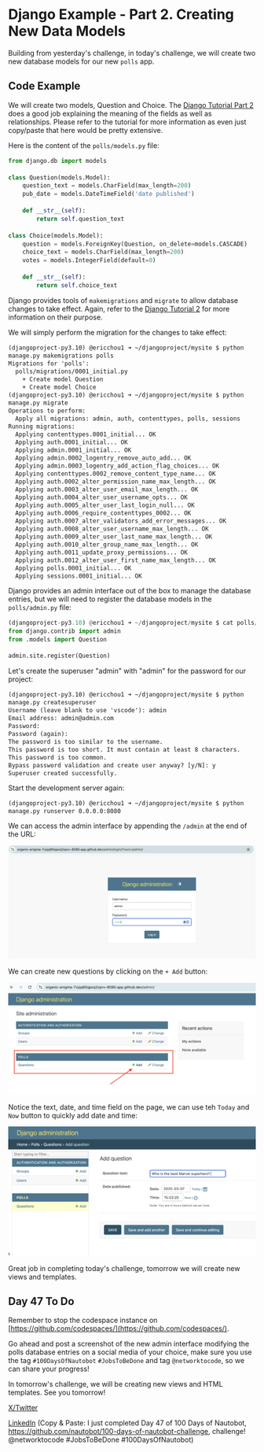# Django Example - Part 2. Creating New Data Models

Building from yesterday's challenge, in today's challenge, we will create two new database models for our new `polls` app. 

## Code Example

We will create two models, Question and Choice. The [Django Tutorial Part 2](https://docs.djangoproject.com/en/5.1/intro/tutorial02/) does a good job explaining the meaning of the fields as well as relationships. Please refer to the tutorial for more information as even just copy/paste that here would be pretty extensive. 

Here is the content of the `polls/models.py` file: 


```python polls/models.py
from django.db import models

class Question(models.Model):
    question_text = models.CharField(max_length=200)
    pub_date = models.DateTimeField('date published')

    def __str__(self):
        return self.question_text

class Choice(models.Model):
    question = models.ForeignKey(Question, on_delete=models.CASCADE)
    choice_text = models.CharField(max_length=200)
    votes = models.IntegerField(default=0)

    def __str__(self):
        return self.choice_text
```

Django provides tools of `makemigrations` and `migrate` to allow database changes to take effect. Again, refer to the [Django Tutorial 2](https://docs.djangoproject.com/en/5.1/intro/tutorial02/) for more information on their purpose. 

We will simply perform the migration for the changes to take effect: 

```
(djangoproject-py3.10) @ericchou1 ➜ ~/djangoproject/mysite $ python manage.py makemigrations polls
Migrations for 'polls':
  polls/migrations/0001_initial.py
    + Create model Question
    + Create model Choice
(djangoproject-py3.10) @ericchou1 ➜ ~/djangoproject/mysite $ python manage.py migrate
Operations to perform:
  Apply all migrations: admin, auth, contenttypes, polls, sessions
Running migrations:
  Applying contenttypes.0001_initial... OK
  Applying auth.0001_initial... OK
  Applying admin.0001_initial... OK
  Applying admin.0002_logentry_remove_auto_add... OK
  Applying admin.0003_logentry_add_action_flag_choices... OK
  Applying contenttypes.0002_remove_content_type_name... OK
  Applying auth.0002_alter_permission_name_max_length... OK
  Applying auth.0003_alter_user_email_max_length... OK
  Applying auth.0004_alter_user_username_opts... OK
  Applying auth.0005_alter_user_last_login_null... OK
  Applying auth.0006_require_contenttypes_0002... OK
  Applying auth.0007_alter_validators_add_error_messages... OK
  Applying auth.0008_alter_user_username_max_length... OK
  Applying auth.0009_alter_user_last_name_max_length... OK
  Applying auth.0010_alter_group_name_max_length... OK
  Applying auth.0011_update_proxy_permissions... OK
  Applying auth.0012_alter_user_first_name_max_length... OK
  Applying polls.0001_initial... OK
  Applying sessions.0001_initial... OK
```

Django provides an admin interface out of the box to manage the database entries, but we will need to register the database models in the `polls/admin.py` file: 

```python 
(djangoproject-py3.10) @ericchou1 ➜ ~/djangoproject/mysite $ cat polls/admin.py 
from django.contrib import admin
from .models import Question

admin.site.register(Question)
```

Let's create the superuser "admin" with "admin" for the password for our project: 

```
(djangoproject-py3.10) @ericchou1 ➜ ~/djangoproject/mysite $ python manage.py createsuperuser
Username (leave blank to use 'vscode'): admin
Email address: admin@admin.com
Password: 
Password (again): 
The password is too similar to the username.
This password is too short. It must contain at least 8 characters.
This password is too common.
Bypass password validation and create user anyway? [y/N]: y
Superuser created successfully.
```

Start the development server again: 

```
(djangoproject-py3.10) @ericchou1 ➜ ~/djangoproject/mysite $ python manage.py runserver 0.0.0.0:8080
```

We can access the admin interface by appending the `/admin` at the end of the URL: 

![admin_1](images/admin_1.png)

We can create new questions by clicking on the `+ Add` button: 

![admin_2](images/admin_2.png)

Notice the text, date, and time field on the page, we can use teh `Today` and `Now` button to quickly add date and time: 

![admin_3](images/admin_3.png)

Great job in completing today's challenge, tomorrow we will create new views and templates. 

## Day 47 To Do

Remember to stop the codespace instance on [https://github.com/codespaces/](https://github.com/codespaces/). 

Go ahead and post a screenshot of the new admin interface modifying the polls database entries on a social media of your choice, make sure you use the tag `#100DaysOfNautobot` `#JobsToBeDone` and tag `@networktocode`, so we can share your progress! 

In tomorrow's challenge, we will be creating new views and HTML templates. See you tomorrow! 

[X/Twitter](<https://twitter.com/intent/tweet?url=https://github.com/nautobot/100-days-of-nautobot&text=I+jst+completed+Day+47+of+the+100+days+of+nautobot+challenge+!&hashtags=100DaysOfNautobot,JobsToBeDone>)

[LinkedIn](https://www.linkedin.com/) (Copy & Paste: I just completed Day 47 of 100 Days of Nautobot, https://github.com/nautobot/100-days-of-nautobot-challenge, challenge! @networktocode #JobsToBeDone #100DaysOfNautobot) 
